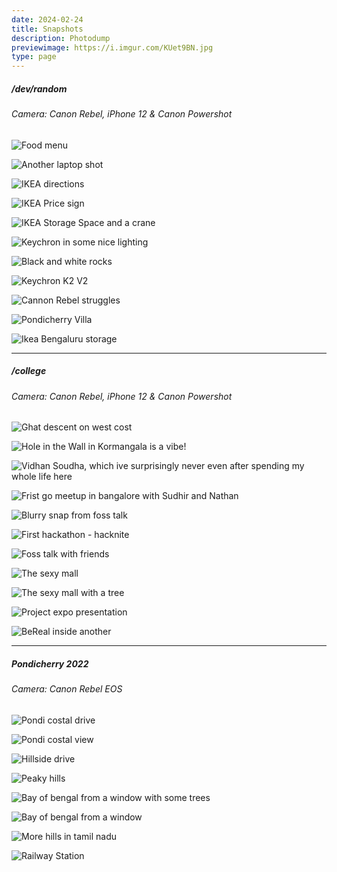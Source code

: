 ```yaml
---
date: 2024-02-24
title: Snapshots
description: Photodump
previewimage: https://i.imgur.com/KUet9BN.jpg
type: page
---
```

##### /dev/random
###### Camera: Canon Rebel, iPhone 12 & Canon Powershot

<div class="image-grid">

![Food menu](https://i.imgur.com/ejDRsdi.jpg)

![Another laptop shot](https://i.imgur.com/BqWCGqP.jpg)

![IKEA directions](https://i.imgur.com/553LQoC.jpg)

![IKEA Price sign](https://i.imgur.com/PukycFJ.jpg)

![IKEA Storage Space and a crane](https://i.imgur.com/RpA1Tbf.jpg)

![Keychron in some nice lighting](https://i.imgur.com/mroJJik.jpg)

![Black and white rocks](https://i.imgur.com/sMMx1f0.jpg)


![Keychron K2 V2](https://i.imgur.com/NVUKPKO.jpg)

![Cannon Rebel struggles](https://i.imgur.com/r1W9ohZ.jpg)

![Pondicherry Villa](https://i.imgur.com/Pu176PH.jpg)

![Ikea Bengaluru storage](https://i.imgur.com/HZ3hHs0.jpg)

</div>

---

##### /college
###### Camera: Canon Rebel, iPhone 12 & Canon Powershot

<div class="image-grid">

<!--[Shot down wall](https://i.imgur.com/4aCMwYW.jpg)-->

<!--[Window through the fort](https://i.imgur.com/A7OPUuM.jpg)-->

![Ghat descent on west cost](https://i.imgur.com/agAwA6L.jpg)

![Hole in the Wall in Kormangala is a vibe!](https://i.imgur.com/zLDGtul.jpg)

![Vidhan Soudha, which ive surprisingly never even after spending my whole life here](https://i.imgur.com/ohigp5U.jpg)

![Frist go meetup in bangalore with Sudhir and Nathan](https://i.imgur.com/G0JYhn1.jpg)

![Blurry snap from foss talk](https://i.imgur.com/7OAa8tn.jpg)

![First hackathon - hacknite](https://i.imgur.com/Yg3di6k.jpg)

![Foss talk with friends](https://i.imgur.com/WGTr4Wq.jpg)

![The sexy mall](https://i.imgur.com/UbeGLEd.jpg)

![The sexy mall with a tree](https://i.imgur.com/W4cJO40.jpg)

![Project expo presentation](https://i.imgur.com/JjjO75w.png)

![BeReal inside another](https://i.imgur.com/5HPnfMy.jpg)

</div>

---

##### Pondicherry 2022
###### Camera: Canon Rebel EOS

<div class="image-grid">

![Pondi costal drive](https://i.imgur.com/EdVqF3s.jpg)

![Pondi costal view](https://i.imgur.com/K5RGcQI.jpg)

![Hillside drive](https://i.imgur.com/KUet9BN.jpg)

![Peaky hills](https://i.imgur.com/h5S0i45.jpg)

![Bay of bengal from a window with some trees](https://i.imgur.com/cgACPjM.jpg)

![Bay of bengal from a window](https://i.imgur.com/rwB61P4.jpg)

![More hills in tamil nadu](https://i.imgur.com/NTrFuRn.jpg)

![Railway Station](https://i.imgur.com/GJIXTg4.jpg)

</div>
